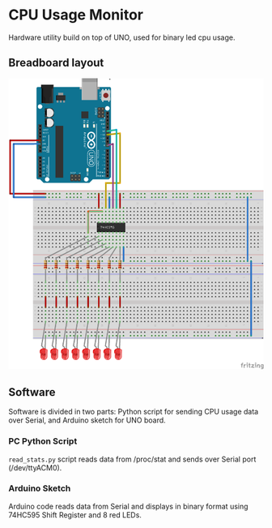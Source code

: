 # CPU Usage Monitor

Hardware utility build on top of UNO, used for binary led cpu usage.

## Breadboard layout

![Schematics](https://raw.githubusercontent.com/sleeperor/breadboards/master/01.cpu-usage-monitor/schematics_bb.png)

## Software

Software is divided in two parts: Python script for sending CPU usage data over Serial, and Arduino sketch for UNO board.

### PC Python Script

`read_stats.py` script reads data from /proc/stat and sends over Serial port (/dev/ttyACM0).

### Arduino Sketch

Arduino code reads data from Serial and displays in binary format using 74HC595 Shift Register and 8 red LEDs.
